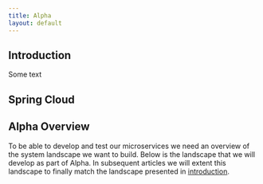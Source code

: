 ```yaml
---
title: Alpha
layout: default
---
```


## Introduction
Some text

## Spring Cloud

## Alpha Overview
To be able to develop and test our microservices we need an overview of the system landscape we want to build. Below is the  landscape that we will develop as part of Alpha. In subsequent articles we will extent this landscape to finally match the landscape presented in [introduction](introduction).
